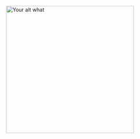 [<img src="https://readme-spotify-status-pearl.vercel.app/api/run-spotify-status" alt="Your alt what" width="350" />](https://open.spotify.com/user/v5v2cmem4ubh6z23yibygu9vn?si=pZSbZRPPSFqRE3rAdxyLRA)
